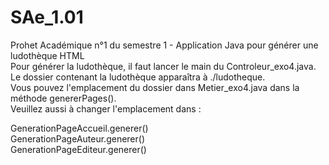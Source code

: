 # SAe_1.01
Prohet Académique n°1 du semestre 1 - Application Java pour générer une ludothèque HTML<br/>
Pour générer la ludothèque, il faut lancer le main du Controleur_exo4.java. <br/>
Le dossier contenant la ludothèque apparaîtra à ./ludotheque. <br/>
Vous pouvez l'emplacement du dossier dans Metier_exo4.java dans la méthode genererPages().<br/> 
Veuillez aussi à changer l'emplacement dans :<br/>

GenerationPageAccueil.generer()<br/>
GenerationPageAuteur.generer()<br/>
GenerationPageEditeur.generer()
